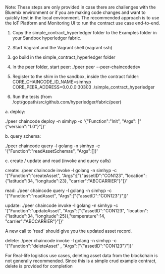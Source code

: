 Note: These steps are only provided in case there are challenges with the Bluemix environment or if you are making code changes and want to quickly test in the local environment. The recommended approach is to use the IoT Platform and Monitoring UI to run the contract use case end-to-end.


1. Copy the simple_contract_hyperledger folder to the Examples folder in your Sandbox hyperledger fabric.

2. Start Vagrant and the Vagrant shell (vagrant ssh) 

3. go build in the simple_contract_hyperledger folder

4. In the peer folder, start peer: ./peer peer --peer-chaincodedev

5. Register to the shim in the sandbox, inside the contract folder: CORE_CHAINCODE_ID_NAME=simhyp CORE_PEER_ADDRESS=0.0.0.0:30303 ./simple_contract_hyperledger

6. Run the tests (from  /opt/gopath/src/github.com/hyperledger/fabric/peer)

a. deploy:

./peer chaincode deploy -n simhyp -c '{"Function":"Init", "Args": ["{\"version\":\"1.0\"}"]}'

b. query schema: 

./peer chaincode query -l golang -n simhyp  -c '{"Function":"readAssetSchemas", "Args":[]}'

c. create / update and read (invoke and query calls)

create:
./peer chaincode invoke -l golang -n simhyp -c '{"Function":"createAsset", "Args":["{\"assetID\":\"CON123\", \"location\":{\"latitude\":34, \"longitude\":23},  \"carrier\":\"ABCCARRIER\"}"]}'

read:
./peer chaincode query -l golang -n simhyp -c '{"Function":"readAsset", "Args":["{\"assetID\":\"CON123\"}"]}'

update:
./peer chaincode invoke -l golang -n simhyp -c '{"Function":"updateAsset", "Args":["{\"assetID\":\"CON123\", \"location\":{\"latitude\":34, \"longitude\":25}},\"temperature\":14,  \"carrier\":\"ABCCARRIER\"}"]}'

A new call to 'read' should give you the updated asset record.

delete:
./peer chaincode invoke -l golang -n simhyp -c '{"Function":"deleteAsset" , "Args":["{\"assetID\":\"CON123\"}"]}' 

For Real-life logistics use cases, deleting asset data from the blockchain is not generally recommended. Since this is a simple crud example contract, delete is provided for completion



